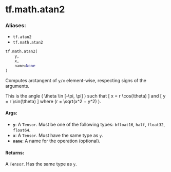 <div itemscope itemtype="http://developers.google.com/ReferenceObject">
<meta itemprop="name" content="tf.math.atan2" />
<meta itemprop="path" content="Stable" />
</div>

# tf.math.atan2

### Aliases:

* `tf.atan2`
* `tf.math.atan2`

``` python
tf.math.atan2(
    y,
    x,
    name=None
)
```

Computes arctangent of `y/x` element-wise, respecting signs of the arguments.

This is the angle \( \theta \in [-\pi, \pi] \) such that
\[ x = r \cos(\theta) \]
and
\[ y = r \sin(\theta) \]
where \(r = \sqrt(x^2 + y^2) \).

#### Args:

* <b>`y`</b>: A `Tensor`. Must be one of the following types: `bfloat16`, `half`, `float32`, `float64`.
* <b>`x`</b>: A `Tensor`. Must have the same type as `y`.
* <b>`name`</b>: A name for the operation (optional).


#### Returns:

A `Tensor`. Has the same type as `y`.